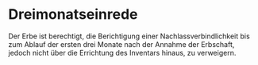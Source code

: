 # Dreimonatseinrede

Der Erbe ist berechtigt, die Berichtigung einer Nachlassverbindlichkeit bis zum Ablauf der ersten drei Monate nach der Annahme der Erbschaft, jedoch nicht über die Errichtung des Inventars hinaus, zu verweigern. 

